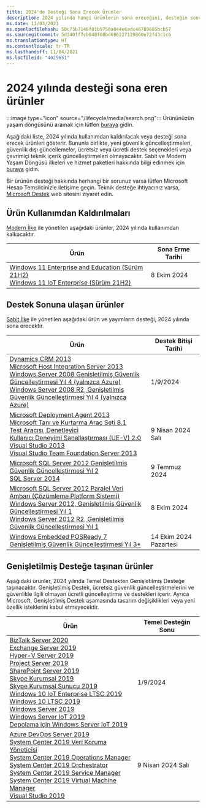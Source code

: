 ```yaml
---
title: 2024'de Desteği Sona Erecek Ürünler
description: 2024 yılında hangi ürünlerin sona ereceğini, desteğin sonuna ulaşacağını veya temel destekten genişletilmiş desteğe geçeceğini öğrenin.
ms.date: 11/03/2021
ms.openlocfilehash: 50c73b7146f81b9750a044e6adc46789685bcb57
ms.sourcegitcommit: 5d340ff7cb048f68bd696227129860e72fd3c1cb
ms.translationtype: HT
ms.contentlocale: tr-TR
ms.lasthandoff: 11/04/2021
ms.locfileid: "4029651"
---
```

# <a name="products-ending-support-in-2024"></a>2024 yılında desteği sona eren ürünler

:::image type="icon" source="/lifecycle/media/search.png":::
Ürününüzün yaşam döngüsünü aramak için lütfen [buraya](/lifecycle/products/) gidin.

Aşağıdaki liste, 2024 yılında kullanımdan kaldırılacak veya desteği sona erecek ürünleri gösterir. Bununla birlikte, yeni güvenlik güncelleştirmeleri, güvenlik dışı güncellemeler, ücretsiz veya ücretli destek seçenekleri veya çevrimiçi teknik içerik güncelleştirmeleri olmayacaktır. Sabit ve Modern Yaşam Döngüsü ilkeleri ve hizmet paketleri hakkında bilgi edinmek için [buraya](/lifecycle/overview/product-end-of-support-overview) gidin.

Bir ürünün desteği hakkında herhangi bir sorunuz varsa lütfen Microsoft Hesap Temsilcinizle iletişime geçin. Teknik desteğe ihtiyacınız varsa, [Microsoft Destek](https://support.microsoft.com/contactus/?ws=support) web sitesini ziyaret edin.

## <a name="product-retirements"></a>Ürün Kullanımdan Kaldırılmaları

[Modern İlke](/lifecycle/policies/modern) ile yönetilen aşağıdaki ürünler, 2024 yılında kullanımdan kalkacaktır.

| Ürün | Sona Erme Tarihi |
| --- | --- |
| [Windows 11 Enterprise and Education (Sürüm 21H2)](/lifecycle/products/windows-11-enterprise-and-education-version-21h2?branch=live)<br>[Windows 11 IoT Enterprise (Sürüm 21H2)](/lifecycle/products/windows-11-iot-enterprise-version-21h2?branch=live)<br> | 8 Ekim 2024 |




## <a name="products-reaching-end-of-support"></a>Destek Sonuna ulaşan ürünler

[Sabit İlke](/lifecycle/policies/fixed) ile yönetilen aşağıdaki ürün ve yayımların desteği, 2024 yılında sona erecektir.

| Ürün | Destek Bitişi Tarihi |
| --- | --- |
| [Dynamics CRM 2013](/lifecycle/products/dynamics-crm-2013?branch=live)<br>[Microsoft Host Integration Server 2013](/lifecycle/products/microsoft-host-integration-server-2013?branch=live)<br>[Windows Server 2008 Genişletilmiş Güvenlik Güncelleştirmesi Yıl 4 (yalnızca Azure)](/lifecycle/products/windows-server-2008?branch=live)<br>[Windows Server 2008 R2, Genişletilmiş Güvenlik Güncelleştirmesi Yıl 4 (yalnızca Azure)](/lifecycle/products/windows-server-2008-r2?branch=live)<br> | 1/9/2024 |
| [Microsoft Deployment Agent 2013](/lifecycle/products/microsoft-deployment-agent-2013?branch=live)<br>[Microsoft Tanı ve Kurtarma Araç Seti 8.1](/lifecycle/products/microsoft-diagnostics-and-recovery-toolset-81?branch=live)<br>[Test Aracısı, Denetleyici](/lifecycle/products/test-agent-controller?branch=live)<br>[Kullanıcı Deneyimi Sanallaştırması (UE-V) 2.0](/lifecycle/products/user-experience-virtualization-uev-20?branch=live)<br>[Visual Studio 2013](/lifecycle/products/visual-studio-2013?branch=live)<br>[Visual Studio Team Foundation Server 2013](/lifecycle/products/visual-studio-team-foundation-server-2013?branch=live)<br> | 9 Nisan 2024 Salı |
| [Microsoft SQL Server 2012 Genişletilmiş Güvenlik Güncelleştirmesi Yıl 2](/lifecycle/products/microsoft-sql-server-2012?branch=live)<br>[SQL Server 2014](/lifecycle/products/sql-server-2014?branch=live)<br> | 9 Temmuz 2024 |
| [Microsoft SQL Server 2012 Paralel Veri Ambarı (Çözümleme Platform Sistemi)](/lifecycle/products/microsoft-sql-server-2012-parallel-data-warehouse-analytics-platform-system?branch=live)<br>[Windows Server 2012, Genişletilmiş Güvenlik Güncelleştirmesi Yıl 1](/lifecycle/products/windows-server-2012?branch=live)<br>[Windows Server 2012 R2, Genişletilmiş Güvenlik Güncelleştirmesi Yıl 1](/lifecycle/products/windows-server-2012-r2?branch=live)<br> | 8 Ekim 2024 |
| [Windows Embedded POSReady 7 Genişletilmiş Güvenlik Güncelleştirmesi Yıl 3*](/lifecycle/products/windows-embedded-posready-7?branch=live)<br> | 14 Ekim 2024 Pazartesi |


## <a name="products-moving-to-extended-support"></a>Genişletilmiş Desteğe taşınan ürünler

Aşağıdaki ürünler, 2024 yılında Temel Destekten Genişletilmiş Desteğe taşınacaktır. Genişletilmiş Destek, ücretsiz güvenlik güncelleştirmelerini ve güvenlikle ilgili olmayan ücretli güncelleştirme ve destekleri içerir. Ayrıca Microsoft, Genişletilmiş Destek aşamasında tasarım değişiklikleri veya yeni özellik isteklerini kabul etmeyecektir.

| Ürün | Temel Desteğin Sonu |
| --- | --- |
| [BizTalk Server 2020](/lifecycle/products/biztalk-server-2020?branch=live)<br>[Exchange Server 2019](/lifecycle/products/exchange-server-2019?branch=live)<br>[Hyper-V Server 2019](/lifecycle/products/hyperv-server-2019?branch=live)<br>[Project Server 2019](/lifecycle/products/project-server-2019?branch=live)<br>[SharePoint Server 2019](/lifecycle/products/sharepoint-server-2019?branch=live)<br>[Skype Kurumsal 2019](/lifecycle/products/skype-for-business-2019?branch=live)<br>[Skype Kurumsal Sunucu 2019](/lifecycle/products/skype-for-business-server-2019?branch=live)<br>[Windows 10 IoT Enterprise LTSC 2019](/lifecycle/products/windows-10-iot-enterprise-ltsc-2019?branch=live)<br>[Windows 10 LTSC 2019](/lifecycle/products/windows-10-ltsc-2019?branch=live)<br>[Windows Server 2019](/lifecycle/products/windows-server-2019?branch=live)<br>[Windows Server IoT 2019](/lifecycle/products/windows-server-iot-2019?branch=live)<br>[Depolama için Windows Server IoT 2019](/lifecycle/products/windows-server-iot-2019-for-storage?branch=live)<br> | 1/9/2024 |
| [Azure DevOps Server 2019](/lifecycle/products/azure-devops-server-2019?branch=live)<br>[System Center 2019 Veri Koruma Yöneticisi](/lifecycle/products/system-center-2019-data-protection-manager?branch=live)<br>[System Center 2019 Operations Manager](/lifecycle/products/system-center-2019-operations-manager?branch=live)<br>[System Center 2019 Orchestrator](/lifecycle/products/system-center-2019-orchestrator?branch=live)<br>[System Center 2019 Service Manager](/lifecycle/products/system-center-2019-service-manager?branch=live)<br>[System Center 2019 Virtual Machine Manager](/lifecycle/products/system-center-2019-virtual-machine-manager?branch=live)<br>[Visual Studio 2019](/lifecycle/products/visual-studio-2019?branch=live)<br> | 9 Nisan 2024 Salı |
